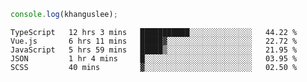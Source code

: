 ```js
console.log(khanguslee);
```

<!--START_SECTION:waka-->
```text
TypeScript   12 hrs 3 mins   ███████████░░░░░░░░░░░░░░   44.22 % 
Vue.js       6 hrs 11 mins   █████▓░░░░░░░░░░░░░░░░░░░   22.72 % 
JavaScript   5 hrs 59 mins   █████▒░░░░░░░░░░░░░░░░░░░   21.95 % 
JSON         1 hr 4 mins     █░░░░░░░░░░░░░░░░░░░░░░░░   03.95 % 
SCSS         40 mins         ▓░░░░░░░░░░░░░░░░░░░░░░░░   02.50 % 
```
<!--END_SECTION:waka-->

<!--
**khanguslee/khanguslee** is a ✨ _special_ ✨ repository because its `README.md` (this file) appears on your GitHub profile.

Here are some ideas to get you started:

- 🔭 I’m currently working on ...
- 🌱 I’m currently learning ...
- 👯 I’m looking to collaborate on ...
- 🤔 I’m looking for help with ...
- 💬 Ask me about ...
- 📫 How to reach me: ...
- 😄 Pronouns: ...
- ⚡ Fun fact: ...
-->

